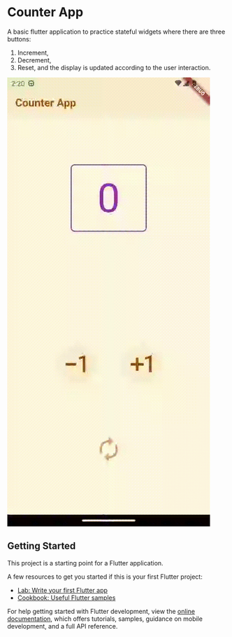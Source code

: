 # Counter App

A basic flutter application to practice stateful widgets where there are three buttons:
1. Increment,
2. Decrement,
3. Reset,
and the display is updated according to the user interaction.

![counter_app.gif](counter_app.gif)

## Getting Started

This project is a starting point for a Flutter application.

A few resources to get you started if this is your first Flutter project:

- [Lab: Write your first Flutter app](https://docs.flutter.dev/get-started/codelab)
- [Cookbook: Useful Flutter samples](https://docs.flutter.dev/cookbook)

For help getting started with Flutter development, view the
[online documentation](https://docs.flutter.dev/), which offers tutorials,
samples, guidance on mobile development, and a full API reference.
